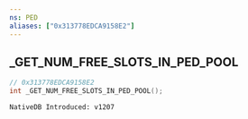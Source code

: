 ```yaml
---
ns: PED
aliases: ["0x313778EDCA9158E2"]
---
```

## _GET_NUM_FREE_SLOTS_IN_PED_POOL

```c
// 0x313778EDCA9158E2
int _GET_NUM_FREE_SLOTS_IN_PED_POOL();
```

```
NativeDB Introduced: v1207
```

